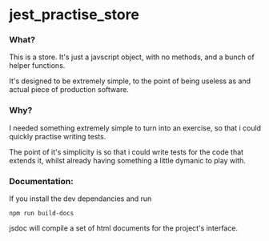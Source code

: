 jest_practise_store
===

### What?
This is a store.
It's just a javscript object, with no methods, and a bunch of helper functions.


It's designed to be extremely simple, to the point of being useless as
and actual piece of production software.

### Why?
I needed something extremely simple to turn into an exercise, so that i could quickly practise writing tests.

The point of it's simplicity is so that i could write tests for the code that extends it, whilst already having something a little dymanic to play with.

### Documentation:
If you install the dev dependancies and run
```
npm run build-docs
```

jsdoc will compile a set of html documents for the project's interface.
